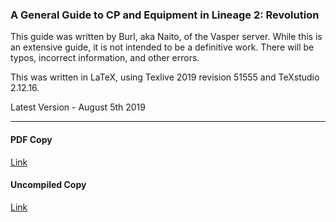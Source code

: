 ### A General Guide to CP and Equipment in Lineage 2: Revolution
This guide was written by Burl, aka Naito, of the Vasper server. 
While this is an extensive guide, it is not intended to be a definitive work.
There will be typos, incorrect information, and other errors.

This was written in LaTeX, using Texlive 2019 revision 51555 and TeXstudio 2.12.16.


Latest Version - August 5th 2019

***

#### PDF Copy
[Link](https://github.com/flyingmonkey132/Lineage-2-Revolution-Stuff/raw/master/L2R_CP_Guide.pdf)
#### Uncompiled Copy
[Link](https://github.com/flyingmonkey132/Lineage-2-Revolution-Stuff/raw/master/L2R_TeX.zip)
